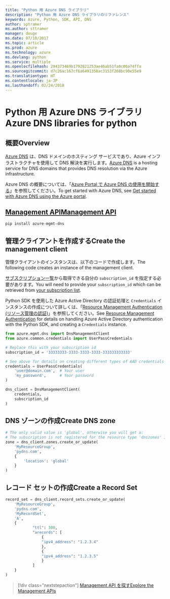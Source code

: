 ```yaml
---
title: "Python 用 Azure DNS ライブラリ"
description: "Python 用 Azure DNS ライブラリのリファレンス"
keywords: Azure, Python, SDK, API, DNS
author: sptramer
ms.author: sttramer
manager: douge
ms.date: 07/10/2017
ms.topic: article
ms.prod: azure
ms.technology: azure
ms.devlang: python
ms.service: multiple
ms.openlocfilehash: 294373469b1792821253ae46ab51fa0c06a74ffa
ms.sourcegitcommit: d7c26ac167cf6a6491358ac3153f268bc90e55e9
ms.translationtype: HT
ms.contentlocale: ja-JP
ms.lasthandoff: 02/24/2018
---
```

# <a name="azure-dns-libraries-for-python"></a><span data-ttu-id="ea16b-104">Python 用 Azure DNS ライブラリ</span><span class="sxs-lookup"><span data-stu-id="ea16b-104">Azure DNS libraries for python</span></span>

## <a name="overview"></a><span data-ttu-id="ea16b-105">概要</span><span class="sxs-lookup"><span data-stu-id="ea16b-105">Overview</span></span>

<span data-ttu-id="ea16b-106">[Azure DNS](/azure/dns/dns-overview) は、DNS ドメインのホスティング サービスであり、Azure インフラストラクチャを使用して DNS 解決を実行します。</span><span class="sxs-lookup"><span data-stu-id="ea16b-106">[Azure DNS](/azure/dns/dns-overview) is a hosting service for DNS domains that provides DNS resolution via the Azure infrastructure.</span></span>

<span data-ttu-id="ea16b-107">Azure DNS の概要については、「[Azure Portal で Azure DNS の使用を開始する](/azure/dns/dns-getstarted-portal)」を参照してください。</span><span class="sxs-lookup"><span data-stu-id="ea16b-107">To get started with Azure DNS, see [Get started with Azure DNS using the Azure portal](/azure/dns/dns-getstarted-portal).</span></span>

## <a name="management-apipythonapioverviewazurednsmanagement"></a>[<span data-ttu-id="ea16b-108">Management API</span><span class="sxs-lookup"><span data-stu-id="ea16b-108">Management API</span></span>](/python/api/overview/azure/dns/management)

```bash
pip install azure-mgmt-dns
```

## <a name="create-the-management-client"></a><span data-ttu-id="ea16b-109">管理クライアントを作成する</span><span class="sxs-lookup"><span data-stu-id="ea16b-109">Create the management client</span></span>

<span data-ttu-id="ea16b-110">管理クライアントのインスタンスは、以下のコードで作成します。</span><span class="sxs-lookup"><span data-stu-id="ea16b-110">The following code creates an instance of the management client.</span></span>

<span data-ttu-id="ea16b-111">[サブスクリプション一覧](https://manage.windowsazure.com/#Workspaces/AdminTasks/SubscriptionMapping)から取得できる自分の ``subscription_id`` を指定する必要があります。</span><span class="sxs-lookup"><span data-stu-id="ea16b-111">You will need to provide your ``subscription_id`` which can be retrieved from [your subscription list](https://manage.windowsazure.com/#Workspaces/AdminTasks/SubscriptionMapping).</span></span>

<span data-ttu-id="ea16b-112">Python SDK を使用した Azure Active Directory の認証処理と ``Credentials`` インスタンスの作成について詳しくは、「[Resource Management Authentication (リソース管理の認証)](/python/azure/python-sdk-azure-authenticate)」を参照してください。</span><span class="sxs-lookup"><span data-stu-id="ea16b-112">See [Resource Management Authentication](/python/azure/python-sdk-azure-authenticate) for details on handling Azure Active Directory authentication with the Python SDK, and creating a ``Credentials`` instance.</span></span>

```python 
from azure.mgmt.dns import DnsManagementClient
from azure.common.credentials import UserPassCredentials

# Replace this with your subscription id
subscription_id = '33333333-3333-3333-3333-333333333333'

# See above for details on creating different types of AAD credentials
credentials = UserPassCredentials(
    'user@domain.com',  # Your user
    'my_password',      # Your password
)

dns_client = DnsManagementClient(
    credentials,
    subscription_id
)
```

## <a name="create-dns-zone"></a><span data-ttu-id="ea16b-113">DNS ゾーンの作成</span><span class="sxs-lookup"><span data-stu-id="ea16b-113">Create DNS zone</span></span>
```python
# The only valid value is 'global', otherwise you will get a:
# The subscription is not registered for the resource type 'dnszones' in the location 'westus'.
zone = dns_client.zones.create_or_update(
    'MyResourceGroup',
    'pydns.com',
    {
        'location': 'global'
    }
)
```
    
## <a name="create-a-record-set"></a><span data-ttu-id="ea16b-114">レコード セットの作成</span><span class="sxs-lookup"><span data-stu-id="ea16b-114">Create a Record Set</span></span>
```python
record_set = dns_client.record_sets.create_or_update(
    'MyResourceGroup',
    'pydns.com',
    'MyRecordSet',
    'A',
    {
            "ttl": 300,
            "arecords": [
                {
                "ipv4_address": "1.2.3.4"
                },
                {
                "ipv4_address": "1.2.3.5"
                }
            ]
    }
)
```

> [!div class="nextstepaction"]
> [<span data-ttu-id="ea16b-115">Management API を探す</span><span class="sxs-lookup"><span data-stu-id="ea16b-115">Explore the Management APIs</span></span>](/python/api/overview/azure/dns/management)
